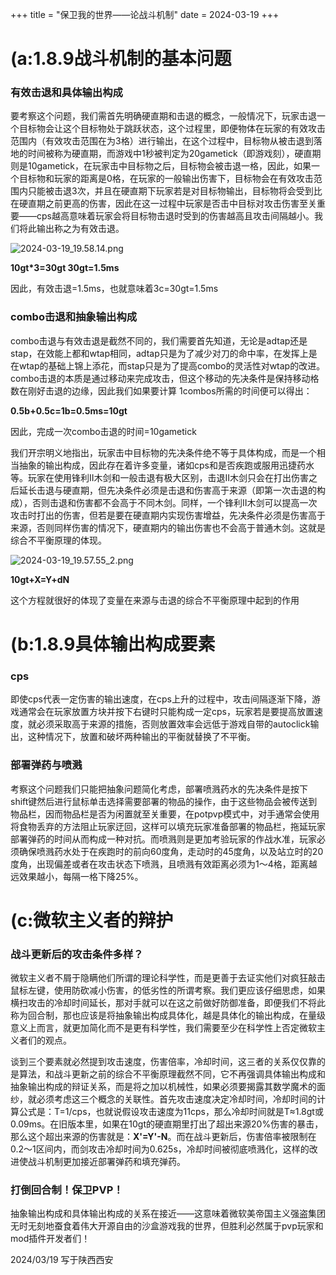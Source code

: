 +++
title = "保卫我的世界——论战斗机制"
date = 2024-03-19
+++

# (a:1.8.9战斗机制的基本问题

### 有效击退和具体输出构成

要考察这个问题，我们需首先明确硬直期和击退的概念，一般情况下，玩家击退一个目标物会让这个目标物处于跳跃状态，这个过程里，即便物体在玩家的有效攻击范围内（有效攻击范围在为3格）进行输出，在这个过程中，目标物从被击退到落地的时间被称为硬直期，而游戏中1秒被判定为20gametick（即游戏刻），硬直期则是10gametick，在玩家击中目标物之后，目标物会被击退一格，因此，如果一个目标物和玩家的距离是0格，在玩家的一般输出伤害下，目标物会在有效攻击范围内只能被击退3次，并且在硬直期下玩家若是对目标物输出，目标物将会受到比在硬直期之前更高的伤害，因此在这一过程中玩家是否击中目标对攻击伤害至关重要——cps越高意味着玩家会将目标物击退时受到的伤害越高且攻击间隔越小。我们将此输出称之为有效击退。

![2024-03-19_19.58.14.png](https://img2.imgtp.com/2024/03/19/uXCUVoVu.png)

**10gt*3=30gt 30gt=1.5ms**

因此，有效击退=1.5ms，也就意味着3c=30gt=1.5ms

### combo击退和抽象输出构成

combo击退与有效击退是截然不同的，我们需要首先知道，无论是adtap还是stap，在效能上都和wtap相同，adtap只是为了减少对刀的命中率，在发挥上是在wtap的基础上锦上添花，而stap只是为了提高combo的灵活性对wtap的改进。combo击退的本质是通过移动来完成攻击，但这个移动的先决条件是保持移动格数在刚好击退的边缘，因此我们如果要计算 1combos所需的时间便可以得出：

**0.5b+0.5c=1b=0.5ms=10gt**

因此，完成一次combo击退的时间=10gametick

我们开宗明义地指出，玩家击中目标物的先决条件绝不等于具体构成，而是一个相当抽象的输出构成，因此存在着许多变量，诸如cps和是否疾跑或服用迅捷药水等。玩家在使用锋利II木剑和一般击退有极大区别，击退II木剑只会在打出伤害之后延长击退与硬直期，但先决条件必须是击退和伤害高于来源（即第一次击退的构成），否则击退和伤害都不会高于不同木剑。同样，一个锋利II木剑可以提高一次攻击时打出的伤害，但若是要在硬直期内实现伤害增益，先决条件必须是伤害高于来源，否则同样伤害的情况下，硬直期内的输出伤害也不会高于普通木剑。这就是综合不平衡原理的体现。

![2024-03-19_19.57.55_2.png](https://img2.imgtp.com/2024/03/19/SfZ7lqlj.png)

**10gt+X=Y+dN**

这个方程就很好的体现了变量在来源与击退的综合不平衡原理中起到的作用

# (b:1.8.9具体输出构成要素

### cps

即使cps代表一定伤害的输出速度，在cps上升的过程中，攻击间隔逐渐下降，游戏通常会在玩家放置方块并按下右键时只能构成一定cps，玩家若是要提高放置速度，就必须采取高于来源的措施，否则放置效率会远低于游戏自带的autoclick输出，这种情况下，放置和破坏两种输出的平衡就替换了不平衡。

### 部署弹药与喷溅

考察这个问题我们只能把抽象问题简化考虑，部署喷溅药水的先决条件是按下shift键然后进行鼠标单击选择需要部署的物品的操作，由于这些物品会被传送到物品栏，因而物品栏是否为闲置就至关重要，在potpvp模式中，对手通常会使用将食物丢弃的方法阻止玩家迂回，这样可以填充玩家准备部署的物品栏，拖延玩家部署弹药的时间从而构成一种对抗。而喷溅则是更加考验玩家的作战水准，玩家必须确保喷溅药水处于在疾跑时的前向60度角，走动时的45度角，以及站立时的20度角，出现偏差或者在攻击状态下喷溅，且喷溅有效距离必须为1～4格，距离越远效果越小，每隔一格下降25%。

# (c:微软主义者的辩护

### 战斗更新后的攻击条件多样？

微软主义者不屑于隐瞒他们所谓的理论科学性，而是更善于去证实他们对疯狂敲击鼠标左键，使用防砍减小伤害，的低劣性的所谓考察。我们更应该仔细思虑，如果横扫攻击的冷却时间延长，那对手就可以在这之前做好防御准备，即便我们不将此称为回合制，那也应该是将抽象输出构成具体化，越是具体化的输出构成，在量级意义上而言，就更加简化而不是更有科学性，我们需要至少在科学性上否定微软主义者们的观点。

谈到三个要素就必然提到攻击速度，伤害倍率，冷却时间，这三者的关系仅仅靠的是算法，和战斗更新之前的综合不平衡原理截然不同，它不再强调具体输出构成和抽象输出构成的辩证关系，而是将之加以机械性，如果必须要揭露其数学魔术的面纱，就必须考虑这三个概念的关联性。首先攻击速度决定冷却时间，冷却时间的计算公式是：T=1/cps，也就说假设攻击速度为11cps，那么冷却时间就是T≈1.8gt或0.09ms。在旧版本里，如果在10gt的硬直期里打出了超出来源20%伤害的暴击，那么这个超出来源的伤害就是：**X'=Y'-N**。而在战斗更新后，伤害倍率被限制在0.2～1区间内，而剑攻击冷却时间为0.625s，冷却时间被彻底喷溅化，这样的改进使战斗机制更加接近部署弹药和填充弹药。

### 打倒回合制！保卫PVP！

抽象输出构成和具体输出构成的关系在接近——这意味着微软美帝国主义强盗集团无时无刻地蚕食着伟大开源自由的沙盒游戏我的世界，但胜利必然属于pvp玩家和mod插件开发者们！

2024/03/19
写于陕西西安
